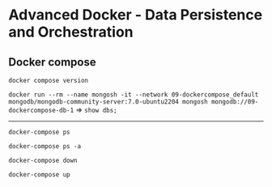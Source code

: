 # Advanced Docker - Data Persistence and Orchestration

## Docker compose

`docker compose version`

`docker run --rm --name mongosh -it --network 09-dockercompose_default mongodb/mongodb-community-server:7.0-ubuntu2204 mongosh mongodb://09-dockercompose-db-1`
=> `show dbs;`

---

`docker-compose ps`

`docker-compose ps -a`

`docker-compose down`

`docker-compose up`